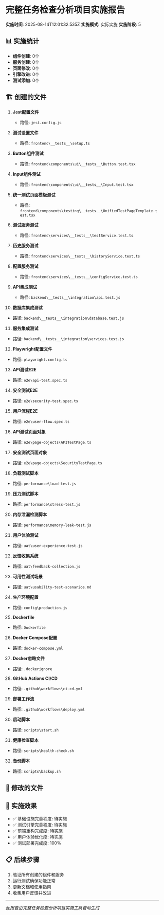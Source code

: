 # 完整任务检查分析项目实施报告

**实施时间**: 2025-08-14T12:01:32.535Z
**实施模式**: 实际实施
**实施阶段**: 5

## 📊 实施统计

- **组件创建**: 0个
- **服务创建**: 0个
- **页面修改**: 0个
- **引擎改进**: 0个
- **测试添加**: 0个

## 🏗️ 创建的文件


1. **Jest配置文件**
   - 路径: `jest.config.js`


2. **测试设置文件**
   - 路径: `frontend\__tests__\setup.ts`


3. **Button组件测试**
   - 路径: `frontend\components\ui\__tests__\Button.test.tsx`


4. **Input组件测试**
   - 路径: `frontend\components\ui\__tests__\Input.test.tsx`


5. **统一测试页面模板测试**
   - 路径: `frontend\components\testing\__tests__\UnifiedTestPageTemplate.test.tsx`


6. **测试服务测试**
   - 路径: `frontend\services\__tests__\testService.test.ts`


7. **历史服务测试**
   - 路径: `frontend\services\__tests__\historyService.test.ts`


8. **配置服务测试**
   - 路径: `frontend\services\__tests__\configService.test.ts`


9. **API集成测试**
   - 路径: `backend\__tests__\integration\api.test.js`


10. **数据库集成测试**
   - 路径: `backend\__tests__\integration\database.test.js`


11. **服务集成测试**
   - 路径: `backend\__tests__\integration\services.test.js`


12. **Playwright配置文件**
   - 路径: `playwright.config.ts`


13. **API测试E2E**
   - 路径: `e2e\api-test.spec.ts`


14. **安全测试E2E**
   - 路径: `e2e\security-test.spec.ts`


15. **用户流程E2E**
   - 路径: `e2e\user-flow.spec.ts`


16. **API测试页面对象**
   - 路径: `e2e\page-objects\APITestPage.ts`


17. **安全测试页面对象**
   - 路径: `e2e\page-objects\SecurityTestPage.ts`


18. **负载测试脚本**
   - 路径: `performance\load-test.js`


19. **压力测试脚本**
   - 路径: `performance\stress-test.js`


20. **内存泄漏检测脚本**
   - 路径: `performance\memory-leak-test.js`


21. **用户体验测试**
   - 路径: `uat\user-experience-test.js`


22. **反馈收集系统**
   - 路径: `uat\feedback-collection.js`


23. **可用性测试场景**
   - 路径: `uat\usability-test-scenarios.md`


24. **生产环境配置**
   - 路径: `config\production.js`


25. **Dockerfile**
   - 路径: `Dockerfile`


26. **Docker Compose配置**
   - 路径: `docker-compose.yml`


27. **Docker忽略文件**
   - 路径: `.dockerignore`


28. **GitHub Actions CI/CD**
   - 路径: `.github\workflows\ci-cd.yml`


29. **部署工作流**
   - 路径: `.github\workflows\deploy.yml`


30. **启动脚本**
   - 路径: `scripts\start.sh`


31. **健康检查脚本**
   - 路径: `scripts\health-check.sh`


32. **备份脚本**
   - 路径: `scripts\backup.sh`


## 🔧 修改的文件



## 🎯 实施效果

- ✅ 基础设施完善程度: 待实施
- ✅ 测试引擎完善程度: 待实施
- ✅ 前端重构完成度: 待实施
- ✅ 用户体验优化度: 待实施
- ✅ 测试部署完成度: 100%

## 📋 后续步骤

1. 验证所有创建的组件和服务
2. 运行测试确保功能正常
3. 更新文档和使用指南
4. 收集用户反馈并改进

---
*此报告由完整任务检查分析项目实施工具自动生成*
